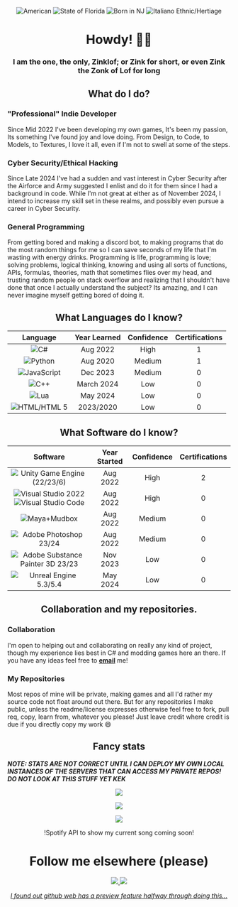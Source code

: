<!--## Hi there 👋

- 🔭 I’m currently working on - GoblinBane 0.5 some fateful day and a under NDA Project.
- 🌱 I’m currently learning - How to cope, JS, CyberSecurity, and C++
- 👯 I’m looking to collaborate on - Not much, but if you have ideas don't be afraid to contact me. (C#, Python, Java-ish, HLSL-ish, basic modeling)
- 🤔 I’m looking for help with - Therapy?
- 💬 Ask me about - How much I hate unity yet still use it.
- 📫 How to reach me: Zinklofbusiness@gmail.com
- 😄 Pronouns: He/Him
- ⚡ Fun fact: I don't get paid enough to pay my bills in this economy :D

for future refrence syntax did indeed work KEK, just can't do it inline

should come back and try to change this to use Source Code Pro as the font KEK
USA: https://img.icons8.com/?size=100&id=15532&format=png&color=000000
ITA: https://img.icons8.com/?size=100&id=15542&format=png&color=000000
USA-FL: https://img.icons8.com/?size=100&id=s1-q7JfG-sh7&format=png&color=000000
USA-NJ: https://img.icons8.com/?size=100&id=6wBSXgD-30f4&format=png&color=000000
-->

<!-- Flags for some intersting color -->

<p align="center">
  <img src="https://img.icons8.com/?size=50&id=15532&format=png&color=000000" title="American"/> <img src="https://img.icons8.com/?size=50&id=s1-q7JfG-sh7&format=png&color=000000" title="State of Florida"> <img src="https://img.icons8.com/?size=50&id=6wBSXgD-30f4&format=png&color=000000" title="Born in NJ"> <img src="https://img.icons8.com/?size=50&id=15542&format=png&color=000000" title="Italiano Ethnic/Hertiage"/>
</p>

<!-- Hello and name  -->

<h1 align="Center">
 Howdy! 🤠👋
</h1>
<h3 align="center">
 I am the one, the only, Zinklof; or Zink for short, or even <b>Zink the Zonk of Lof</b> for long
</h3>

<!-- Starting the what do I do section -->

<h2 align="center">
 What do I do?
</h2>
<h3>
 "Professional" Indie Developer
</h3>
<p>
 Since Mid 2022 I've been developing my own games, It's been my passion, Its something I've found joy and love doing. From Design, to Code, to Models, to Textures, I love it all, even if I'm not to swell at some of the steps.
</p>
<h3>
 Cyber Security/Ethical Hacking
</h3>
<p>
 Since Late 2024 I've had a sudden and vast interest in Cyber Security after the Airforce and Army suggested I enlist and do it for them since I had a background in code. While I'm not great at either as of November 2024, I intend to increase my skill set in these realms, and possibly even pursue a career in Cyber Security.
</p>
<h3>
 General Programming
</h3>
<p>
 From getting bored and making a discord bot, to making programs that do the most random things for me so I can save seconds of my life that I'm wasting with energy drinks. Programming is life, programming is love; solving problems, logical thinking, knowing and using all sorts of functions, APIs, formulas, theories, math that sometimes flies over my head, and trusting random people on stack overflow and realizing that I shouldn't have done that once I actually understand the subject? Its amazing, and I can never imagine myself getting bored of doing it.
</p>

<!-- Starting the fancy tables of what software and languages I know  -->

 <h2 align="center">
  What Languages do I know?
 </h2>

| Language | Year Learned | Confidence | Certifications |
|:---:|:---:|:---:|:---:|
| <img src="https://img.icons8.com/color/c-sharp-logo.png" title="C#"/> | Aug 2022 | High | 1 |
| <img src="https://img.icons8.com/color/python.png" title="Python"/> | Aug 2020 | Medium | 1 |
| <img src="https://img.icons8.com/color/javascript.png" title="JavaScript"/> | Dec 2023 | Medium | 0 |
| <img src="https://img.icons8.com/?size=64&id=40669&format=png&color=000000" title="C++"/> | March 2024 | Low | 0 |
| <img src="https://img.icons8.com/?size=64&id=KppI8aNv6oQe&format=png&color=000000" title="Lua"/> | May 2024 | Low | 0 |
| <img src="https://img.icons8.com/?size=64&id=20909&format=png&color=000000" title="HTML/HTML 5"/> | 2023/2020 | Low | 0 |

<h2 align="center">
 What Software do I know?
</h2>

| Software | Year Started | Confidence | Certifications |
|:---:|:---:|:---:|:---:|
| <img src="https://img.icons8.com/?size=64&id=39848&format=png&color=000000" title="Unity Game Engine (22/23/6)"/> | Aug 2022 | High | 2 |
| <img src="https://img.icons8.com/?size=32&id=y7WGoWNuIWac&format=png&color=000000" title="Visual Studio 2022"/><img src="https://img.icons8.com/?size=32&id=9OGIyU8hrxW5&format=png&color=000000" title="Visual Studio Code"/> | Aug 2022 | High | 0 |
| <img src="https://img.icons8.com/?size=64&id=G4eJnugooC61&format=png&color=000000" title="Maya+Mudbox"/> | Aug 2022 | Medium | 0 |
| <img src="https://img.icons8.com/?size=64&id=NeNPFdj7MzXi&format=png&color=000000" title="Adobe Photoshop 23/24"/> | Aug 2022 | Medium | 0 |
| <img src="https://img.icons8.com/?size=64&id=YVUnhDRlYcgE&format=png&color=000000" title="Adobe Substance Painter 3D 23/23"/> | Nov 2023 | Low | 0 |
| <img src="https://img.icons8.com/?size=64&id=69503&format=png&color=000000" title="Unreal Engine 5.3/5.4"/> | May 2024 | Low | 0 |

<!-- Starting section about usage of my repos -->

<h2 align="center">
 Collaboration and my repositories.
</h2>
<h3>
 Collaboration
</h3>
<p>
 I'm open to helping out and collaborating on really any kind of project, though my experience lies best in C# and modding games here an there. If you have any ideas feel free to <a href="mailto:zinklofbusiness@gmail.com"><b>email</b></a> me!
</p>
<h3>
 My Repositories
</h3>
<p>
 Most repos of mine will be private, making games and all I'd rather my source code not float around out there. But for any repositories I make public, unless the readme/license expresses otherwise feel free to fork, pull req, copy, learn from, whatever you please! Just leave credit where credit is due if you directly copy my work 😄
</p>

<!-- Starting section about stats and other random tools i found -->

<h2 align="center">
 Fancy stats
</h2>
<b><i>NOTE: STATS ARE NOT CORRECT UNTIL I CAN DEPLOY MY OWN LOCAL INSTANCES OF THE SERVERS THAT CAN ACCESS MY PRIVATE REPOS! DO NOT LOOK AT THIS STUFF YET KEK</i></b>
<p align="center">
 <img src="https://github-readme-stats.vercel.app/api/top-langs/?username=zinklof"/>
</p>
<p align="center">
<img src="https://github-readme-stats.vercel.app/api?username=zinklof&show_icons=true&theme=transparent"/>
 </p>
 <p align="center">
<!--<code><img src="https://visitor-badge.glitch.me/badge?page_id=Zinklof.Zinklof"/></code> this service is down, i didn't read lol --->
<img src="https://api.visitorbadge.io/api/VisitorHit?user=zinklof&repo=zinklof&countColor=%237B1E7A"/>
</p>
<p align="center">
!Spotify API to show my current song coming soon!
</p>

<h1 align="center">
  Follow me elsewhere (please)
</h1>

<div align="center" width="50">
  <p align="center">
    <a href="https://youtube.com/@ZinklofDev"><img src="https://img.icons8.com/?size=50&id=19318&format=png&color=000000"/>
    <a href="https://steamcommunity.com/id/Zinklof"><img src="https://img.icons8.com/?size=50&id=zNqjI8XKkCv0&format=png&color=000000"/>
  </p>
</div>
<p align="center">
 <i>
  I found out github web has a preview feature halfway through doing this...
 </i>
</p>
